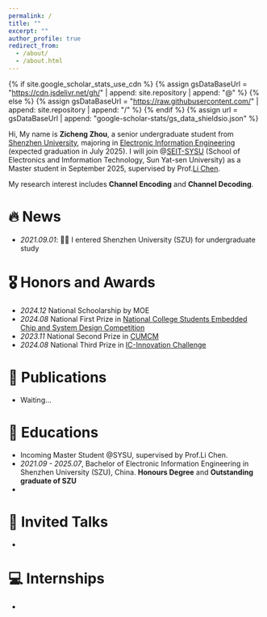 ```yaml
---
permalink: /
title: ""
excerpt: ""
author_profile: true
redirect_from: 
  - /about/
  - /about.html
---
```


{% if site.google_scholar_stats_use_cdn %}
{% assign gsDataBaseUrl = "https://cdn.jsdelivr.net/gh/" | append: site.repository | append: "@" %}
{% else %}
{% assign gsDataBaseUrl = "https://raw.githubusercontent.com/" | append: site.repository | append: "/" %}
{% endif %}
{% assign url = gsDataBaseUrl | append: "google-scholar-stats/gs_data_shieldsio.json" %}

<span class='anchor' id='about-me'></span>

Hi, My name is **Zicheng Zhou**, a senior undergraduate student from [Shenzhen University](https://www.szu.edu.cn/), majoring in [Electronic Information Engineering](https://ceie.szu.edu.cn/) (expected graduation in July 2025). I will join @[SEIT-SYSU](https://seit.sysu.edu.cn/) (School of Electronics and Imformation Technology, Sun Yat-sen University) as a Master student in September 2025, supervised by Prof.[Li Chen](http://www.chencode.cn/). 

My research interest includes **Channel Encoding** and **Channel Decoding**. 


# 🔥 News
- *2021.09.01*:  🎉🎉 I entered Shenzhen University (SZU) for undergraduate study




# 🎖 Honors and Awards
- *2024.12* National Schoolarship by MOE
- *2024.08* National First Prize in [National College Students Embedded Chip and System Design Competition](http://www.socchina.net/home?trackType=2)
- *2023.11* National Second Prize in [CUMCM](https://www.mcm.edu.cn/html_cn/node/146e6423e285926f153ac66bdc80105d.html)
- *2024.08* National Third Prize in [IC-Innovation Challenge](http://univ.ciciec.com/)

  
# 📝 Publications 
- Waiting...

# 📖 Educations
- Incoming Master Student @SYSU, supervised by Prof.Li Chen.
- *2021.09 - 2025.07*, Bachelor of Electronic Information Engineering in Shenzhen University (SZU), China. **Honours Degree** and **Outstanding graduate of SZU**
- 

# 💬 Invited Talks
- 

# 💻 Internships
- 

